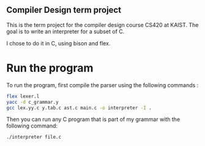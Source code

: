 ## Compiler Design term project

This is the term project for the compiler design course CS420 at KAIST. The goal is to write an interpreter for a subset of C.

I chose to do it in C, using bison and flex.

# Run the program
To run the program, first compile the parser using the following commands :
```sh
flex lexer.l
yacc -d c_grammar.y
gcc lex.yy.c y.tab.c ast.c main.c -o interpreter -I .
```

Then you can run any C program that is part of my grammar with the following command:

```sh
./interpreter file.c
```

